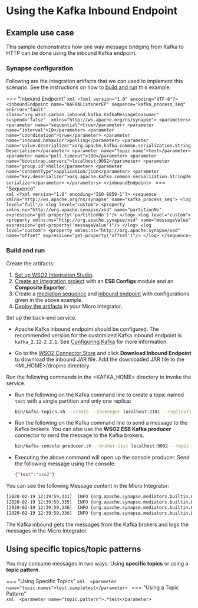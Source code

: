 # Using the Kafka Inbound Endpoint

## Example use case

This sample demonstrates how one way message bridging from Kafka to HTTP can be done using the inbound Kafka endpoint.

### Synapse configuration

Following are the integration artifacts that we can used to implement this scenario. See the instructions on how to [build and run](#build-and-run) this example.

=== "Inbound Endpoint"
    ```xml
    <?xml version="1.0" encoding="UTF-8"?>
    <inboundEndpoint name="KAFKAListenerEP" sequence="kafka_process_seq" onError="fault" class="org.wso2.carbon.inbound.kafka.KafkaMessageConsumer" suspend="false" 
        xmlns="http://ws.apache.org/ns/synapse">
        <parameters>
            <parameter name="sequential">true</parameter>
            <parameter name="interval">10</parameter>
            <parameter name="coordination">true</parameter>
            <parameter name="inbound.behavior">polling</parameter>
            <parameter name="value.deserializer">org.apache.kafka.common.serialization.StringDeserializer</parameter>
            <parameter name="topic.name">test</parameter>
            <parameter name="poll.timeout">100</parameter>
            <parameter name="bootstrap.servers">localhost:9092</parameter>
            <parameter name="group.id">hello</parameter>
            <parameter name="contentType">application/json</parameter>
            <parameter name="key.deserializer">org.apache.kafka.common.serialization.StringDeserializer</parameter>
        </parameters>
    </inboundEndpoint>
    ```
=== "Sequence"    
    ```xml
    <?xml version="1.0" encoding="ISO-8859-1"?>
    <sequence xmlns="http://ws.apache.org/ns/synapse" name="kafka_process_seq">
       <log level="full"/>
       <log level="custom">
          <property xmlns:ns="http://org.apache.synapse/xsd" name="partitionNo" expression="get-property('partitionNo')"/>
       </log>
       <log level="custom">
          <property xmlns:ns="http://org.apache.synapse/xsd" name="messageValue" expression="get-property('messageValue')"/>
       </log>
       <log level="custom">
          <property xmlns:ns="http://org.apache.synapse/xsd" name="offset" expression="get-property('offset')"/>
       </log>
    </sequence>
    ```

### Build and run

Create the artifacts:

1. [Set up WSO2 Integration Studio]({{base_path}}/develop/installing-wso2-integration-studio).
2. [Create an integration project]({{base_path}}/develop/create-integration-project) with an <b>ESB Configs</b> module and an <b>Composite Exporter</b>.
3. Create a [mediation sequence]({{base_path}}/develop/creating-artifacts/creating-reusable-sequences) and [inbound endpoint]({{base_path}}/develop/creating-artifacts/creating-an-inbound-endpoint) with configurations given in the above example.
4. [Deploy the artifacts]({{base_path}}/develop/deploy-artifacts) in your Micro Integrator.

Set up the back-end service.

-   Apache Kafka inbound endpoint should be configured. The recommended version for the customized Kafka inbound endpoint is `kafka_2.12-2.2.1`. See [Configuring Kafka]({{base_path}}/install-and-setup/setup/feature-configs/configuring-kafka) for more information. 

-   Go to the [WSO2 Connector Store](https://store.wso2.com/store/assets/esbconnector/details/b15e9612-5144-4c97-a3f0-179ea583be88) and click **Download Inbound Endpoint** to download the inbound JAR file. Add the downloaded JAR file to the <MI_HOME>/dropins directory.

Run the following commands in the <KAFKA_HOME> directory to invoke the service.
    
-   Run the following on the Kafka command line to create a topic named `test` with a single partition and only one
    replica:

    ```bash
    bin/kafka-topics.sh --create --zookeeper localhost:2181 --replication-factor 1 --partitions 1 --topic test
    ```

-   Run the following on the Kafka command line to send a message to the Kafka brokers. You can also use the **WSO2 ESB Kafka producer** connector to send the message to the Kafka brokers.

    ```bash
    bin/kafka-console-producer.sh --broker-list localhost:9092 --topic test
    ```
    
-   Executing the above command will open up the console producer. Send the following message using the console:
    
    ```json
    {"test":"wso2"}
    ```

You can see the following Message content in the Micro Integrator:

```bash
[2020-02-19 12:39:59,331]  INFO {org.apache.synapse.mediators.builtin.LogMediator} - To: , MessageID: d130fb8f-5d77-43f8-b6e0-85b98bf0f8c1, Direction: request, Payload: {"test":"wso2"}
[2020-02-19 12:39:59,335]  INFO {org.apache.synapse.mediators.builtin.LogMediator} - partitionNo = 0
[2020-02-19 12:39:59,336]  INFO {org.apache.synapse.mediators.builtin.LogMediator} - messageValue = {"test":"wso2"}
[2020-02-19 12:39:59,336]  INFO {org.apache.synapse.mediators.builtin.LogMediator} - offset = 6
```

The Kafka inbound gets the messages from the Kafka brokers and logs the messages in the Micro Integrator.

## Using specific topics/topic patterns

You may consume messages in two ways: Using **specific topics** or using a **topic pattern**.
      
=== "Using Specific Topics"
    ```xml 
    <parameter name="topic.names">test,sampletest</parameter>
    ```
=== "Using a Topic Pattern"     
    ```xml 
    <parameter name="topic.pattern">.*test</parameter>
    ```
